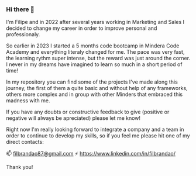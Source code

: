 ### Hi there 👋

I'm Filipe and in 2022 after several years working in Marketing and Sales I decided to change my career in order to improve personal and professionaly.

So earlier in 2023 I started a 5 months code bootcamp in Mindera Code Academy and everything literaly changed for me. The pace was very fast, the learning rythm super intense, but the reward was just around the corner. I never in my dreams have imagined to learn so much in a short period of time!

In my repository you can find some of the projects I've made along this journey, the first of them a quite basic and without help of any frameworks, others more complex and in group with other Minders that embraced this madness with me. 

If you have any doubts or constructive feedback to give (positive or negative will always be apreciated) please let me know!

Right now I'm really looking forward to integrate a company and a team in order to continue to develop my skills, so if you feel me please hit one of my direct contacts: 

📫 filbrandao87@gmail.com
⚡ https://www.linkedin.com/in/filbrandao/

Thank you! 
